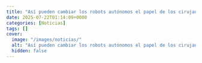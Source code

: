 ```yaml
---
title: "Así pueden cambiar los robots autónomos el papel de los cirujanos - 'Habría que plantearse si tiene sentido'"
date: 2025-07-22T01:14:09+0000
categories: [Noticias]
tags: []
cover:
  image: "/images/noticias/"
  alt: "Así pueden cambiar los robots autónomos el papel de los cirujanos - 'Habría que plantearse si tiene sentido'"
  hidden: false
---
```



